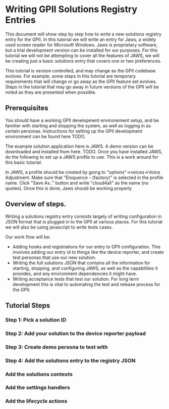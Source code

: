 # Writing GPII Solutions Registry Entries

This document will show step by step how to write a new solutions registry entry
for the GPII. In this tutorial we will write an entry for Jaws, a widely used
screen reader for Microsoft Windows. Jaws is proprietary software, but a trial 
development version can be installed for our purposes. For this tutorial we will
not be attempting to cover all the features of JAWS, we will be creating just
a basic solutions entry that covers one or two preferences.

This tutorial is version controlled, and may change as the GPII codebase evolves.
For example, some steps in this tutorial are temporary requirements that will
change or go away as the GPII feature set evolves. Steps in the tutorial that may
go away in future versions of the GPII will be noted as they are presented when
possible.

## Prerequisites

You should have a working GPII development environement setup, and be familier
with starting and stopping the system, as well as logging in as certain personas.
Instructions for setting up the GPII development environment can be found here TODO.

The example solution application here is JAWS. A demo version can be downloaded and 
installed from here. TODO. Once you have installed JAWS, do the following to set up
a JAWS profile to use. This is a work around for this basic tutorial.  

In JAWS, a profile should be created by going to "options"->voices->Voice Adjustment. 
Make sure that "Eloquence - (factory)" is selected in the profile name. 
Click "Save As.." button and write "cloud4all" as the name (no quotes). Once this is 
done, Jaws should be working properly

## Overview of steps.

Writing a solutions registry entry consists largely of writing configuration in 
JSON format that is plugged in to the GPII at various places. For this tutorial 
we will also be using javascript to write tests cases.

Our work flow will be:

* Adding hooks and registrations for our entry to GPII configuration. This involves
  adding our entry id to things like the device reporter, and create test personas
  that use our new solution.
* Writing the full solutions JSON that contains all the information for starting,
  stopping, and configuring JAWS, as well as the capabilities it provides, and any
  environment dependencies it might have.
* Writing acceptance tests that test our solution. For long term development this is 
  vital to automating the test and release process for the GPII.

## Tutorial Steps

### Step 1: Pick a solution ID

### Step 2: Add your solution to the device reporter payload

### Step 3: Create demo persona to test with

### Step 4: Add the solutions entry to the registry JSON

### Add the solutions contexts

### Add the settings handlers

### Add the lifecycle actions
